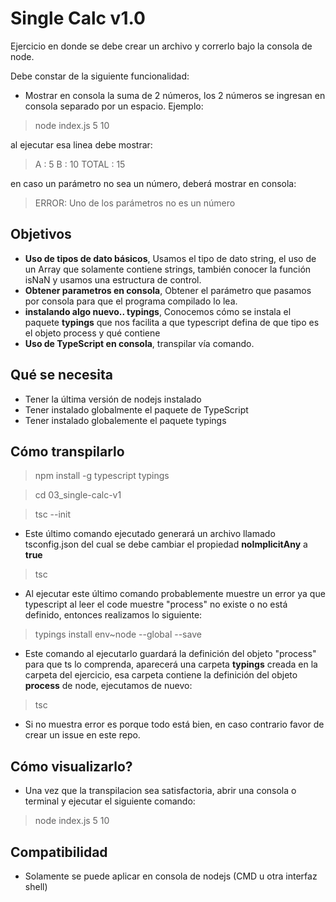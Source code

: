 # Single Calc v1.0

Ejercicio en donde se debe crear un archivo y correrlo bajo la consola de node.

Debe constar de la siguiente funcionalidad:

- Mostrar en consola la suma de 2 números, los 2 números se ingresan en consola separado por un espacio. Ejemplo:

> node index.js 5 10

al ejecutar esa linea debe mostrar:

> A : 5
> B : 10
> TOTAL : 15

en caso un parámetro no sea un número, deberá mostrar en consola:

> ERROR: Uno de los parámetros no es un número

## Objetivos

- **Uso de tipos de dato básicos**, Usamos el tipo de dato string, el uso de un Array que solamente contiene strings, también conocer la función isNaN y usamos una estructura de control.
- **Obtener parametros en consola**, Obtener el parámetro que pasamos por consola para que el programa compilado lo lea.
- **instalando algo nuevo.. typings**, Conocemos cómo se instala el paquete **typings** que nos facilita a que typescript defina de que tipo es el objeto process y qué contiene
- **Uso de TypeScript en consola**, transpilar vía comando.

## Qué se necesita

- Tener la última versión de nodejs instalado
- Tener instalado globalmente el paquete de TypeScript
- Tener instalado globalemente el paquete typings

## Cómo transpilarlo

> npm install -g typescript typings

> cd 03_single-calc-v1

> tsc --init

- Este último comando ejecutado generará un archivo llamado tsconfig.json del cual se debe cambiar el propiedad **noImplicitAny** a **true**

> tsc

- Al ejecutar este último comando probablemente muestre un error ya que typescript al leer el code muestre "process" no existe o no está definido, entonces realizamos lo siguiente:

> typings install env~node --global --save

- Este comando al ejecutarlo guardará la definición del objeto "process" para que ts lo comprenda, aparecerá una carpeta **typings** creada en la carpeta del ejercicio, esa carpeta contiene la definición del objeto **process** de node, ejecutamos de nuevo:

> tsc

- Si no muestra error es porque todo está bien, en caso contrario favor de crear un issue en este repo.

## Cómo visualizarlo?

- Una vez que la transpilacion sea satisfactoria, abrir una consola o terminal y ejecutar el siguiente comando:

> node index.js 5 10

## Compatibilidad

- Solamente se puede aplicar en consola de nodejs (CMD u otra interfaz shell)
